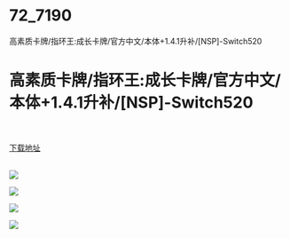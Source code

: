 # 72_7190
高素质卡牌/指环王:成长卡牌/官方中文/本体+1.4.1升补/[NSP]-Switch520
# 高素质卡牌/指环王:成长卡牌/官方中文/本体+1.4.1升补/[NSP]-Switch520
 <br/></br>
[下载地址](https://www.switch520.cc/article/7190 "下载地址")
<br/></br>

<p><span><strong><img src="https://www.switch520.cc/muke_img/upload_art_editor_20201107-1_4475a92e0c21a56584edac144a0cdf82.jpg"></strong></span></p>
<p><span><strong><img src="https://www.switch520.cc/muke_img/upload_art_editor_20201107-1_6c52d63cf80ef0e49b179763fb4b6a6f.jpg"></strong></span></p>
<p><span><strong><img src="https://www.switch520.cc/muke_img/upload_art_editor_20201107-1_34e965f6330206dedbaa142468e9cc99.jpg"></strong></span></p>
<p><span><strong><img src="https://www.switch520.cc/muke_img/upload_art_editor_20201107-1_9424e16445be8640f68e278c860dd855.jpg"></strong></span></p>
<p></p>
